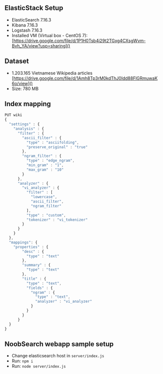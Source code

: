 ## ElasticStack Setup
* ElasticSearch 7.16.3
* Kibana 7.16.3
* Logstash 7.16.3
* Installed VM (Virtual box - CentOS 7): [https://drive.google.com/file/d/1P1H0Tsb4i29t2TGxg4CXsgWvm-Bvh_YA/view?usp=sharing]()

## Dataset

* 1.203.165 Vietnamese Wikipedia articles [https://drive.google.com/file/d/1Amh8Tp3rM0kdThJ0Idd88FlGRmuwaK6o/view]()
* Size: 780 MB

## Index mapping

```javascript
PUT wiki
{
  "settings" : {
    "analysis" : {
      "filter" : {
        "ascii_filter" : {
          "type" : "asciifolding",
          "preserve_original" : "true"
        },
        "ngram_filter" : {
          "type" : "edge_ngram",
          "min_gram" : "1",
          "max_gram" : "10"
        }
      },
      "analyzer" : {
        "vi_analyzer" : {
          "filter" : [
            "lowercase",
            "ascii_filter",
            "ngram_filter"
          ],
          "type" : "custom",
          "tokenizer" : "vi_tokenizer"
        }
      }
    }
  },
  "mappings": {
    "properties" : {
        "desc" : {
          "type" : "text"
        },
        "summary" : {
          "type" : "text"
        },
        "title" : {
          "type" : "text",
          "fields" : {
            "ngram" : {
              "type" : "text",
              "analyzer" : "vi_analyzer"
            }
          }
        }
      }
  }
}
```

## NoobSearch webapp sample setup
* Change elasticsearch host in ```server/index.js```
* Run: ```npm i```
* Run: ```node server/index.js```
